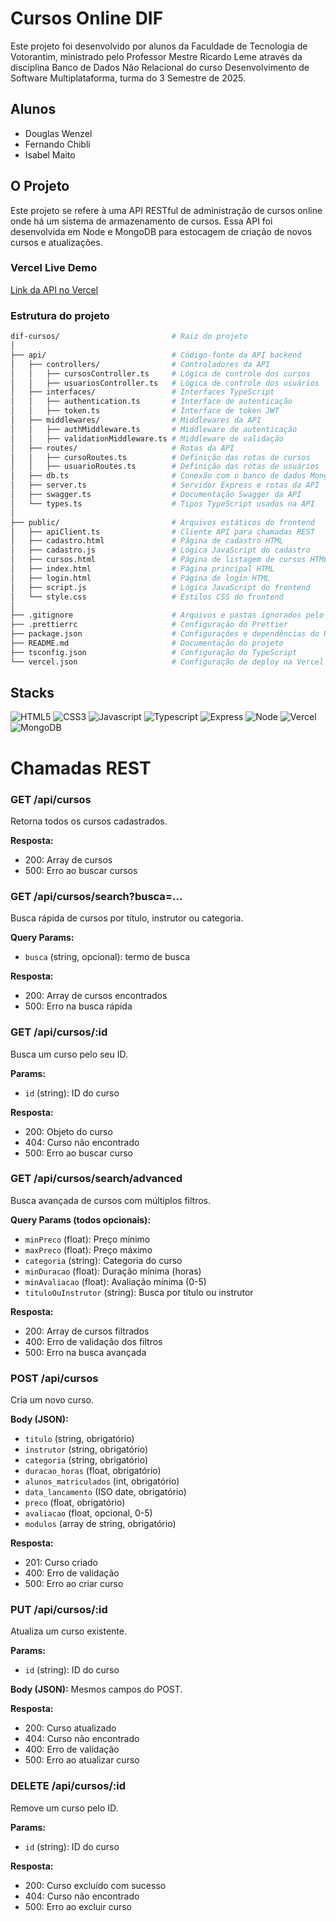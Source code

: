 ﻿# Cursos Online DIF

Este projeto foi desenvolvido por alunos da Faculdade de Tecnologia de Votorantim, ministrado pelo Professor Mestre Ricardo Leme através da disciplina Banco de Dados Não Relacional do curso Desenvolvimento de Software Multiplataforma, turma do 3 Semestre de 2025.

## Alunos

- Douglas Wenzel
- Fernando Chibli
- Isabel Maito

## O Projeto

Este projeto se refere à uma API RESTful de administração de cursos online onde há um sistema de armazenamento de cursos. Essa API foi desenvolvida em Node e MongoDB para estocagem de criação de novos cursos e atualizações.

### Vercel Live Demo

[Link da API no Vercel](https://dif-cursos.vercel.app)

### Estrutura do projeto

```bash
dif-cursos/                         # Raiz do projeto
│
├── api/                            # Código-fonte da API backend
│   ├── controllers/                # Controladores da API
│   │   ├── cursosController.ts     # Lógica de controle dos cursos
│   │   ├── usuariosController.ts   # Lógica de controle dos usuários
│   ├── interfaces/                 # Interfaces TypeScript
│   │   ├── authentication.ts       # Interface de autenticação
│   │   ├── token.ts                # Interface de token JWT
│   ├── middlewares/                # Middlewares da API
│   │   ├── authMiddleware.ts       # Middleware de autenticação
│   │   ├── validationMiddleware.ts # Middleware de validação
│   ├── routes/                     # Rotas da API
│   │   ├── cursoRoutes.ts          # Definição das rotas de cursos
│   │   ├── usuarioRoutes.ts        # Definição das rotas de usuários
│   ├── db.ts                       # Conexão com o banco de dados MongoDB
│   ├── server.ts                   # Servidor Express e rotas da API
│   ├── swagger.ts                  # Documentação Swagger da API
│   └── types.ts                    # Tipos TypeScript usados na API
│
├── public/                         # Arquivos estáticos do frontend
│   ├── apiClient.ts                # Cliente API para chamadas REST
│   ├── cadastro.html               # Página de cadastro HTML
│   ├── cadastro.js                 # Lógica JavaScript do cadastro
│   ├── cursos.html                 # Página de listagem de cursos HTML
│   ├── index.html                  # Página principal HTML
│   ├── login.html                  # Página de login HTML
│   ├── script.js                   # Lógica JavaScript do frontend
│   └── style.css                   # Estilos CSS do frontend
│
├── .gitignore                      # Arquivos e pastas ignorados pelo Git
├── .prettierrc                     # Configuração do Prettier
├── package.json                    # Configurações e dependências do Node.js
├── README.md                       # Documentação do projeto
├── tsconfig.json                   # Configuração do TypeScript
└── vercel.json                     # Configuração de deploy na Vercel
```

## Stacks

![HTML5](https://img.shields.io/badge/HTML5-E34F26?style=for-the-badge&logo=html5&logoColor=white)
![CSS3](https://img.shields.io/badge/CSS3-1572B6?style=for-the-badge&logo=css3&logoColor=white)
![Javascript](https://img.shields.io/badge/JavaScript-323330?style=for-the-badge&logo=javascript&logoColor=F7DF1E)
![Typescript](https://img.shields.io/badge/TypeScript-007ACC?style=for-the-badge&logo=typescript&logoColor=white)
![Express](https://img.shields.io/badge/Express%20js-000000?style=for-the-badge&logo=express&logoColor=white)
![Node](https://img.shields.io/badge/Node%20js-339933?style=for-the-badge&logo=nodedotjs&logoColor=white)
![Vercel](https://img.shields.io/badge/Vercel-000000?style=for-the-badge&logo=vercel&logoColor=white)
![MongoDB](https://img.shields.io/badge/MongoDB-4EA94B?style=for-the-badge&logo=mongodb&logoColor=white)

# Chamadas REST

### GET /api/cursos

Retorna todos os cursos cadastrados.

**Resposta:**

- 200: Array de cursos
- 500: Erro ao buscar cursos

### GET /api/cursos/search?busca=...

Busca rápida de cursos por título, instrutor ou categoria.

**Query Params:**

- `busca` (string, opcional): termo de busca

**Resposta:**

- 200: Array de cursos encontrados
- 500: Erro na busca rápida

### GET /api/cursos/:id

Busca um curso pelo seu ID.

**Params:**

- `id` (string): ID do curso

**Resposta:**

- 200: Objeto do curso
- 404: Curso não encontrado
- 500: Erro ao buscar curso

### GET /api/cursos/search/advanced

Busca avançada de cursos com múltiplos filtros.

**Query Params (todos opcionais):**

- `minPreco` (float): Preço mínimo
- `maxPreco` (float): Preço máximo
- `categoria` (string): Categoria do curso
- `minDuracao` (float): Duração mínima (horas)
- `minAvaliacao` (float): Avaliação mínima (0-5)
- `tituloOuInstrutor` (string): Busca por título ou instrutor

**Resposta:**

- 200: Array de cursos filtrados
- 400: Erro de validação dos filtros
- 500: Erro na busca avançada

### POST /api/cursos

Cria um novo curso.

**Body (JSON):**

- `titulo` (string, obrigatório)
- `instrutor` (string, obrigatório)
- `categoria` (string, obrigatório)
- `duracao_horas` (float, obrigatório)
- `alunos_matriculados` (int, obrigatório)
- `data_lancamento` (ISO date, obrigatório)
- `preco` (float, obrigatório)
- `avaliacao` (float, opcional, 0-5)
- `modulos` (array de string, obrigatório)

**Resposta:**

- 201: Curso criado
- 400: Erro de validação
- 500: Erro ao criar curso

### PUT /api/cursos/:id

Atualiza um curso existente.

**Params:**

- `id` (string): ID do curso

**Body (JSON):**
Mesmos campos do POST.

**Resposta:**

- 200: Curso atualizado
- 404: Curso não encontrado
- 400: Erro de validação
- 500: Erro ao atualizar curso

### DELETE /api/cursos/:id

Remove um curso pelo ID.

**Params:**

- `id` (string): ID do curso

**Resposta:**

- 200: Curso excluído com sucesso
- 404: Curso não encontrado
- 500: Erro ao excluir curso
